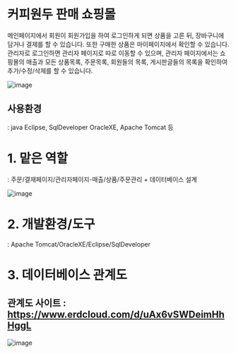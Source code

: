 # 커피원두 판매 쇼핑몰

메인페이지에서 회원이 회원가입을 하여 로그인하게 되면 상품을 고른 뒤, 장바구니에 담거나 결제를 할 수 있습니다.
또한 구매한 상품은 마이페이지에서 확인할 수 있습니다.
관리자로 로그인하면 관리자 페이지로 따로 이동할 수 있으며, 관리자 페이지에서는 쇼핑몰의 매출과 모든 상품목록, 주문목록, 회원들의 목록, 게시판글들의 목록을 확인하여 추가/수정/삭제를 할 수 있습니다.

![image](https://user-images.githubusercontent.com/60565941/97480882-5e6eae00-1997-11eb-8ad3-eaa7ada0edec.png)
## 사용환경
: java Eclipse, SqlDeveloper OracleXE, Apache Tomcat 등


# 1. 맡은 역할 
: 주문/결재페이지/관리자페이지-매출/상품/주문관리 + 데이터베이스 설계

![image](https://user-images.githubusercontent.com/60565941/97481934-d8ebfd80-1998-11eb-9f6c-99a5383b925b.png)


# 2. 개발환경/도구
: Apache Tomcat/OracleXE/Eclipse/SqlDeveloper


# 3. 데이터베이스 관계도
## 관계도 사이트 : https://www.erdcloud.com/d/uAx6vSWDeimHhHggL

![image](https://user-images.githubusercontent.com/60565941/97481255-e0f76d80-1997-11eb-9451-c4708f606d08.png)

